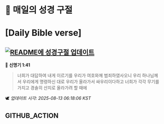 # 🙏 매일의 성경 구절
# [Daily Bible verse]
## [![README에 성경구절 업데이트](https://github.com/DONGSUKA/first_test/actions/workflows/update-readme-bible.yml/badge.svg)](https://github.com/DONGSUKA/first_test/actions/workflows/update-readme-bible.yml)
<!-- START_BIBLE_VERSE -->
📖 **신명기 1:41**
> 너희가 대답하여 내게 이르기를 우리가 여호와께 범죄하였사오니 우리 하나님께서 우리에게 명령하신 대로 우리가 올라가서 싸우리이다하고 너희가 각각 무기를 가지고 경솔히 산지로 올라가려 할 때에

🕊️ _업데이트 시각: 2025-08-13 06:18:06 KST_
  <!-- END_BIBLE_VERSE -->
## GITHUB_ACTION
